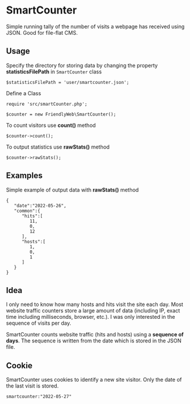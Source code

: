 # SmartCounter

Simple running tally of the number of visits a webpage has received using JSON.
Good for file-flat CMS.




## Usage

Specify the directory for storing data by changing the property __statisticsFilePath__ in `SmartCounter` class

```$statisticsFilePath = 'user/smartcounter.json';```

Define a Class

```
require 'src/smartCounter.php';

$counter = new FriendlyWeb\SmartCounter();
```

To count visitors use __count()__ method

```$counter->count();```

To output statistics use __rawStats()__ method

```$counter->rawStats();```

## Examples

Simple example of output data with __rawStats()__ method

```
{
   "date":"2022-05-26",
   "common":{
      "hits":[
         11,
         0,
         12
      ],
      "hosts":[
         1,
         0,
         1
      ]
   }
}
```

## Idea

I only need to know how many hosts and hits visit the site each day. Most website traffic counters store a large amount of data (including IP, exact time including milliseconds, browser, etc.). I was only interested in the sequence of visits per day. 

SmartCounter counts website traffic (hits and hosts) using a __sequence of days__. The sequence is written from the date which is stored in the JSON file.

## Cookie

SmartCounter uses cookies to identify a new site visitor. Only the date of the last visit is stored.

```smartcounter:"2022-05-27"```
